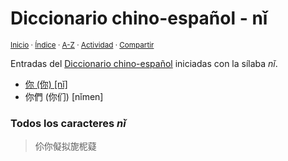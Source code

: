# Diccionario chino-español - nǐ
<sup>[Inicio](https://github.com/jucardus/jucardus.github.io/repo/blob/main/readme.md) · [Índice](https://github.com/jucardus/jucardus.github.io/repo/blob/main/indices/chino-espanol.md) · [A-Z](https://github.com/jucardus/jucardus.github.io/repo/blob/main/indices/alfabetico.md) · [Actividad](https://github.com/jucardus/jucardus.github.io/repo/blob/main/indices/actividad.md) · [Compartir](https://x.com/intent/tweet?text=Entradas%20del%20Diccionario%20chino-espa%C3%B1ol%20iniciadas%20con%20la%20s%C3%ADlaba%20%C2%ABn%C7%90%C2%BB.%0A%E2%86%92%20https%3A%2F%2Fgithub.com%2Fjucardus%2Frepo%2Fblob%2Fmain%2Findices%2Fchino-espanol-ni3.md%0A%0A%23chn_espnl_jucardus%20%23indcs_jucardus%0A%40jucardus)</sup>

Entradas del [Diccionario chino-español](https://github.com/jucardus/jucardus.github.io/repo/blob/main/indices/chino-espanol.md) iniciadas con la sílaba _nǐ_.

* [你 (你) [nǐ]](https://github.com/jucardus/jucardus.github.io/repo/blob/main/contenido/25/04/26/ni3-20320.md)
* 你們 (你们) [nǐmen]

### Todos los caracteres _nǐ_

> 伱你儗拟旎柅薿
